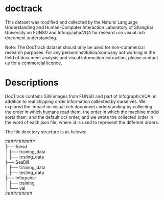 # doctrack

This dataset was modified and collected by the Natural Language Understanding and Human-Computer Interaction Laboratory of Shanghai University on FUNSD and InforgraphicVQA for research on visual rich document understanding.

Note: The DocTrack dataset should only be used for non-commercial research purposes. For any person/institution/company not working in the field of document analysis and visual information extraction, please contact us for a commercial licence.

# Descriptions
DocTrack contains 539 images from FUNSD and part of InfographicVQA, in addition to real shipping order information collected by ourselves. We explored the impact on visual rich document understanding by collecting the order in which humans read them, the order in which the machine model sorts them, and the default ocr order, and we wrote the collected order in the word of each json file, where id is used to represent the different orders.

The file directory structure is as follows:

###########                       
├── funsd                     
│   ├── training_data			                                   
│   ├── testing_data                    
├── SeaBill            
│   ├── training_data                
│   ├── testing_data  
├── Infograhic            
│   ├── training        
│   └── val              
##########
